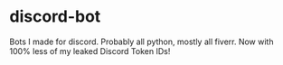 # discord-bot
Bots I made for discord. Probably all python, mostly all fiverr. Now with 100% less of my leaked Discord Token IDs!
